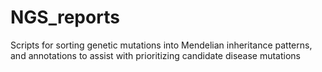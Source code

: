 # NGS_reports
Scripts for sorting genetic mutations into Mendelian inheritance patterns, and annotations to assist with prioritizing candidate disease mutations
